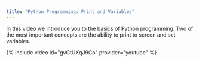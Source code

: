 ```yaml
---
title: "Python Programming: Print and Variables"
---
```


In this video we introduce you to the basics of Python programming.
Two of the most important concepts are the ability to print to screen
and set variables.

{% include video id="gvGtUXqJ9Co" provider="youtube" %}